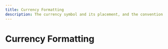 ```yaml
---
title: Currency Formatting
description: The currency symbol and its placement, and the convention for negative-amounts can vary in different regions.
---
```


# Currency Formatting
